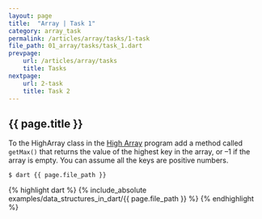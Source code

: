 ```yaml
---
layout: page
title:  "Array | Task 1"
category: array_task
permalink: /articles/array/tasks/1-task
file_path: 01_array/tasks/task_1.dart
prevpage: 
    url: /articles/array/tasks
    title: Tasks   
nextpage: 
    url: 2-task
    title: Task 2
---
```


## {{ page.title }}

To the HighArray class in the [High Array](/articles/array/2-high_array) program
add a method called `getMax()` that returns the value of the highest key in the array, or –1 if the array is empty.
You can assume all the keys are positive numbers.

```terminal
$ dart {{ page.file_path }}
```

{% highlight dart %}
{% include_absolute examples/data_structures_in_dart/{{ page.file_path }} %}
{% endhighlight %}
